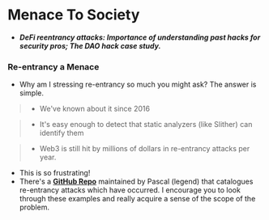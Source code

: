 # Menace To Society
- ***DeFi reentrancy attacks: Importance of understanding past hacks for security pros; The DAO hack case study.***

### Re-entrancy a Menace
- Why am I stressing re-entrancy so much you might ask? The answer is simple.

> * We've known about it since 2016

> * It's easy enough to detect that static analyzers (like Slither) can identify them

> * Web3 is still hit by millions of dollars in re-entrancy attacks per year.

- This is so frustrating!
- There's a **[GitHub Repo](https://github.com/pcaversaccio/reentrancy-attacks)** maintained by Pascal (legend) that catalogues re-entrancy attacks which have occurred. I encourage you to look through these examples and really acquire a sense of the scope of the problem.
